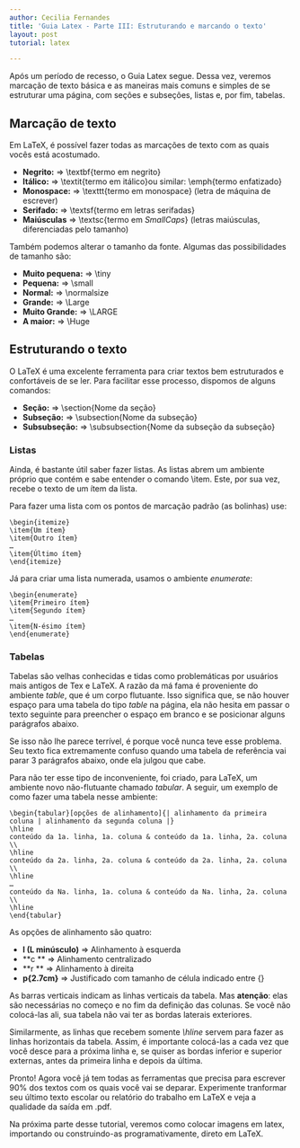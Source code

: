 ```yaml
---
author: Cecilia Fernandes
title: 'Guia Latex - Parte III: Estruturando e marcando o texto'
layout: post
tutorial: latex

---
```

Após um período de recesso, o Guia Latex segue. Dessa vez, veremos marcação de texto básica e as maneiras mais comuns e simples de se estruturar uma página, com seções e subseções, listas e, por fim, tabelas.

## Marcação de texto

Em LaTeX, é possível fazer todas as marcações de texto com as quais vocês está acostumado.

* **Negrito:**   => \textbf{termo em negrito}                                                     
* **Itálico:**   => \textit{termo em itálico}ou similar: \emph{termo enfatizado}                  
* **Monospace:** => \texttt{termo em monospace} (letra de máquina de escrever)                    
* **Serifado:**  => \textsf{termo em letras serifadas}                                            
* **Maiúsculas** => \textsc{termo em *SmallCaps*} (letras maiúsculas, diferenciadas pelo tamanho) 

Também podemos alterar o tamanho da fonte. Algumas das possibilidades de tamanho são:

* **Muito pequena:** => \tiny       
* **Pequena:**       => \small      
* **Normal:**        => \normalsize 
* **Grande:**        => \Large      
* **Muito Grande:**  => \LARGE      
* **A maior:**       => \Huge       

## Estruturando o texto

O LaTeX é uma excelente ferramenta para criar textos bem estruturados e confortáveis de se ler. Para facilitar esse processo, dispomos de alguns comandos:

* **Seção:**       => \section{Nome da seção}                      
* **Subseção:**    => \subsection{Nome da subseção}                
* **Subsubseção:** => \subsubsection{Nome da subseção da subseção} 

### Listas

Ainda, é bastante útil saber fazer listas. As listas abrem um ambiente próprio que contém e sabe entender o comando \item. Este, por sua vez, recebe o texto de um ítem da lista.

Para fazer uma lista com os pontos de marcação padrão (as bolinhas) use:

	\begin{itemize}  
	\item{Um ítem}  
	\item{Outro ítem}  
	…  
	\item{Último ítem}  
	\end{itemize}

Já para criar uma lista numerada, usamos o ambiente *enumerate*:

	\begin{enumerate}  
	\item{Primeiro ítem}  
	\item{Segundo ítem}  
	…  
	\item{N-ésimo ítem}  
	\end{enumerate}

### Tabelas

Tabelas são velhas conhecidas e tidas como problemáticas por usuários mais antigos de Tex e LaTeX. A razão da má fama é proveniente do ambiente *table*, que é um corpo flutuante. Isso significa que, se não houver espaço para uma tabela do tipo *table* na página, ela não hesita em passar o texto seguinte para preencher o espaço em branco e se posicionar alguns parágrafos abaixo.

Se isso não lhe parece terrível, é porque você nunca teve esse problema. Seu texto fica extremamente confuso quando uma tabela de referência vai parar 3 parágrafos abaixo, onde ela julgou que cabe.

Para não ter esse tipo de inconveniente, foi criado, para LaTeX, um ambiente novo não-flutuante chamado *tabular*. A seguir, um exemplo de como fazer uma tabela nesse ambiente:

	\begin{tabular}[opções de alinhamento]{| alinhamento da primeira coluna | alinhamento da segunda coluna |}  
	\hline  
	conteúdo da 1a. linha, 1a. coluna & conteúdo da 1a. linha, 2a. coluna \\  
	\hline  
	conteúdo da 2a. linha, 2a. coluna & conteúdo da 2a. linha, 2a. coluna \\  
	\hline  
	…  
	conteúdo da Na. linha, 1a. coluna & conteúdo da Na. linha, 2a. coluna \\  
	\hline  
	\end{tabular}

As opções de alinhamento são quatro:

* **l (L minúsculo)** => Alinhamento à esquerda                              
* **c **              => Alinhamento centralizado                            
* **r **              => Alinhamento à direita                               
* **p{2.7cm}**        => Justificado com tamanho de célula indicado entre {} 

As barras verticais indicam as linhas verticais da tabela. Mas **atenção**: elas são necessárias no começo e no fim da definição das colunas. Se você não colocá-las ali, sua tabela não vai ter as bordas laterais exteriores.

Similarmente, as linhas que recebem somente *\hline* servem para fazer as linhas horizontais da tabela. Assim, é importante colocá-las a cada vez que você desce para a próxima linha e, se quiser as bordas inferior e superior externas, antes da primeira linha e depois da última.

Pronto! Agora você já tem todas as ferramentas que precisa para escrever 90% dos textos com os quais você vai se deparar. Experimente tranformar seu último texto escolar ou relatório do trabalho em LaTeX e veja a qualidade da saída em .pdf.

Na próxima parte desse tutorial, veremos como colocar imagens em latex, importando ou construindo-as programativamente, direto em LaTeX. 


